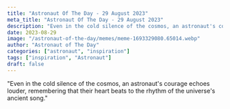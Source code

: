 ```yaml
---
title: "Astronaut Of The Day - 29 August 2023"
meta_title: "Astronaut Of The Day - 29 August 2023"
description: "Even in the cold silence of the cosmos, an astronaut's courage echoes louder, remembering that their heart beats to the rhythm of the universe's ancient song."
date: 2023-08-29
image: "/astronaut-of-the-day/memes/meme-1693329080.65014.webp"
author: "Astronaut of The Day"
categories: ["astronaut", "inspiration"]
tags: ["inspiration", "Astronaut"]
draft: false
---
```

"Even in the cold silence of the cosmos, an astronaut's courage echoes louder, remembering that their heart beats to the rhythm of the universe's ancient song."
        